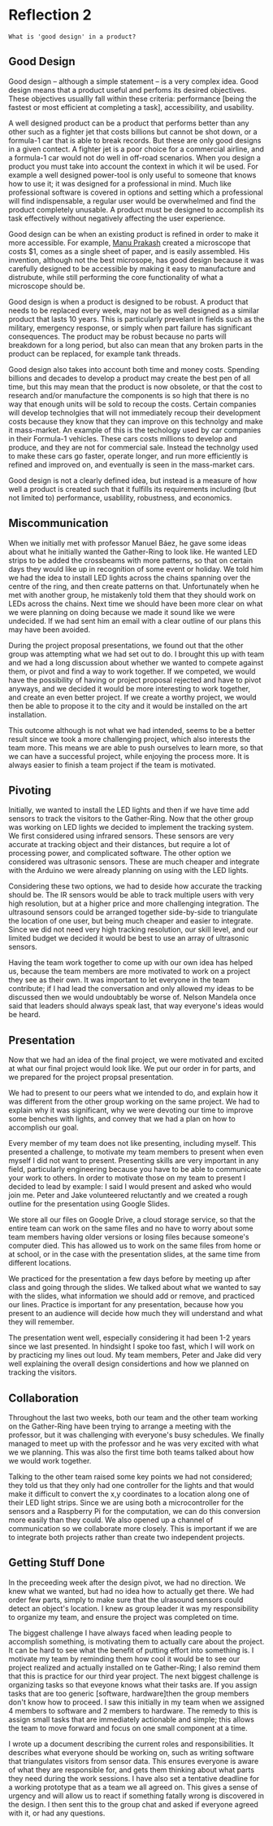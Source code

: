 # Reflection 2

`What is 'good design' in a product?`

## Good Design

Good design – although a simple statement – is a very complex idea. Good design means that a product useful and perfoms its desired objectives. These objectives usuallly fall within these criteria: performance [being the fastest or most efficient at completing a task], accessibility, and usability.

A well designed product can be a product that performs better than any other such as a fighter jet that costs billions but cannot be shot down, or a formula-1 car that is able to break records. But these are only good designs in a given contect. A fighter jet is a poor choice for a commercial airline, and a formula-1 car would not do well in off-road scenarios. When you design a product you must take into account the context in which it wil be used. For example a well designed power-tool is only useful to someone that knows how to use it; it was designed for a professional in mind. Much like professional software is covered in options and setting which a professional will find indispensable, a regular user would be overwhelmed and find the product completely unusable. A product must be designed to accomplish its task effectively without negatively affecting the user experience.

Good design can be when an existing product is refined in order to make it more accessible. For example, <a href="https://www.theatlantic.com/science/archive/2015/09/one-dollar-origami-microscope-foldscope/403156/">Manu Prakash</a> created a microscope that costs $1, comes as a single sheet of paper, and is easily assembled. His invention, although not the best microsope, has good design because it was carefully designed to be accessible by making it easy to manufacture and distrubute, while still performing the core functionality of what a microscope should be.

Good design is when a product is designed to be robust. A product that needs to be replaced every week, may not be as well designed as a similar product that lasts 10 years. This is particularly prevelant in fields such as the military, emergency response, or simply when part failure has significant consequences. The product may be robust because no parts will breakdown for a long period, but also can mean that any broken parts in the product can be replaced, for example tank threads.

Good design also takes into account both time and money costs. Spending billions and decades to develop a product may create the best pen of all time, but this may mean that the product is now obsolete, or that the cost to research and/or manufacture the components is so high that there is no way that enough units will be sold to recoup the costs. Certain companies will develop technolgies that will not immediately recoup their development costs because they know that they can improve on this technolgy and make it mass-market. An example of this is the techology used by car companies in their Formula-1 vehicles. These cars costs millions to develop and produce, and they are not  for commercial sale. Instead the technolgy used to make these cars go faster, operate longer, and run more efficiently is refined and improved on, and eventually is seen in the mass-market cars.

Good design is not a clearly defined idea, but instead is a measure of how well a product is created such that it fulfills its requirements including (but not limited to) performance, usablility, robustness, and economics.

## Miscommunication

When we initially met with professor Manuel Báez, he gave some ideas about what he initially wanted the Gather-Ring to look like. He wanted LED strips to be added the crossbeams with more patterns, so that on certain days they would like up in recognition of some event or holiday. We told him we had the idea to install LED lights across the chains spanning over the centre of the ring, and then create patterns on that. Unfortunately when he met with another group, he mistakenly told them that they should work on LEDs across the chains. Next time we should have been more clear on what we were planning on doing because we made it sound like we were undecided. If we had sent him an email with a clear outline of our plans this may have been avoided.

During the project proposal presentations, we found out that the other group was attempting what we had set out to do. I brought this up with team and we had a long discussion about whether we wanted to compete against them, or pivot and find a way to work together. If we competed, we would have the possibility of having or project proposal rejected and have to pivot anyways, and we decided it would be more interesting to work together, and create an even better project. If we create a worthy project, we would then be able to propose it to the city and it would be installed on the art installation.

This outcome although is not what we had intended, seems to be a better result since we took a more challenging project, which also interests the team more. This means we are able to push ourselves to learn more, so that we can have a successful project, while enjoying the process more. It is always easier to finish a team project if the team is motivated.

## Pivoting

Initially, we wanted to install the LED lights and then if we have time add sensors to track the visitors to the Gather-Ring. Now that the other group was working on LED lights we decided to implement the tracking system. We first considered using infrared sensors. These sensors are very accurate at tracking object and their distances, but require a lot of processing power, and complicated software. The other option we considered was ultrasonic sensors. These are much cheaper and integrate with the Arduino we were already planning on using with the LED lights.

Considering these two options, we had to deside how accurate the tracking should be. The IR sensors would be able to track multiple users with very high resolution, but at a higher price and more challenging integration. The ultrasound sensors could be arranged together side-by-side to triangulate the location of one user, but being much cheaper and easier to integrate. Since we did not need very high tracking resolution, our skill level, and our limited budget we decided it would be best to use an array of ultrasonic sensors.

Having the team work together to come up with our own idea has helped us, because the team members are more motivated to work on a project they see as their own. It was important to let everyone in the team contribute; if I had lead the conversation and only allowed my ideas to be discussed then we would undoubtably be worse of. Nelson Mandela once said that leaders should always speak last, that way everyone's ideas would be heard.

## Presentation

Now that we had an idea of the final project, we were motivated and excited at what our final project would look like. We put our order in for parts, and we prepared for the project propsal presentation.

We had to present to our peers what we intended to do, and explain how it was different from the other group working on the same project. We had to explain why it was significant, why we were devoting our time to improve some benches with lights, and convey that we had a plan on how to accomplish our goal.

Every member of my team does not like presenting, including myself. This presented a challenge, to motivate my team members to present when even myself I did not want to present. Presenting skills are very important in any field, particularly engineering because you have to be able to communicate your work to others. In order to motivate those on my team to present I decided to lead by example: I said I would present and asked who would join me. Peter and Jake volunteered reluctantly and we created a rough outline for the presentation using Google Slides.

We store all our files on Google Drive, a cloud storage service, so that the entire team can work on the same files and no have to worry about some team members having older versions or losing files because someone's computer died. This has allowed us to work on the same files from home or at school, or in the case with the presentation slides, at the same time from different locations.

We practiced for the presentation a few days before by meeting up after class and going through the slides. We talked about what we wanted to say with the slides, what information we should add or remove, and practiced our lines. Practice is important for any presentation, because how you present to an audience will decide how much they will understand and what they will remember.

The presentation went well, especially considering it had been 1-2 years since we last presented. In hindsight I spoke too fast, which I will work on by practicing my lines out loud. My team members, Peter and Jake did very well explaining the overall design considertions and how we planned on tracking the visitors.

## Collaboration

Throughout the last two weeks, both our team and the other team working on the Gather-Ring have been trying to arrange a meeting with the professor, but it was challenging with everyone's busy schedules. We finally managed to meet up with the professor and he was very excited with what we we planning. This was also the first time both teams talked about how we would work together.

Talking to the other team raised some key points we had not considered; they told us that they only had one controller for the lights and that would make it difficult to convert the x,y coordinates to a location along one of their LED light strips. Since we are using both a microcontroller for the sensors and a Raspberry Pi for the computation, we can do this conversion more easily than they could. We also opened up a channel of communication so we collaborate more closely. This is important if we are to integrate both projects rather than create two independent projects.

## Getting Stuff Done

In the preceeding week after the design pivot, we had no direction. We knew what we wanted, but had no idea how to actually get there. We had order few parts, simply to make sure that the ulrasound sensors could detect an object's location. I knew as group leader it was my responsibility to organize my team, and ensure the project was completed on time.

The biggest challenge I have always faced when leading people to accomplish something, is motivating them to actually care about the project. It can be hard to see what the benefit of putting effort into something is. I motivate my team by reminding them how cool it would be to see our project realized and actually installed on te Gather-Ring; I also remind them that this is practice for our third year project. The next biggest challenge is organizing tasks so that eveyone knows what their tasks are. If you assign tasks that are too generic [software, hardware]then the group members don't know how to proceed. I saw this initially in my team when we assigned 4 members to software and 2 members to hardware. The remedy to this is assign small tasks that are immediately actionable and simple; this allows the team to move forward and focus on one small component at a time.

I wrote up a document describing the current roles and responsibilities. It describes what everyone should be working on, such as writing software that triangulates visitors from sensor data. This ensures everyone is aware of what they are responsible for, and gets them thinking about what parts they need during the work sessions. I have also set a tentative deadline for a working prototype that as a team we all agreed on. This gives a sense of urgency and will allow us to react if something fatally wrong is discovered in the design. I then sent this to the group chat and asked if everyone agreed with it, or had any questions.